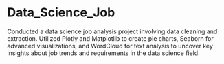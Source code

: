# Data_Science_Job
Conducted a data science job analysis project involving data cleaning and extraction. Utilized Plotly and Matplotlib to create pie charts, Seaborn for advanced visualizations, and WordCloud for text analysis to uncover key insights about job trends and requirements in the data science field.
